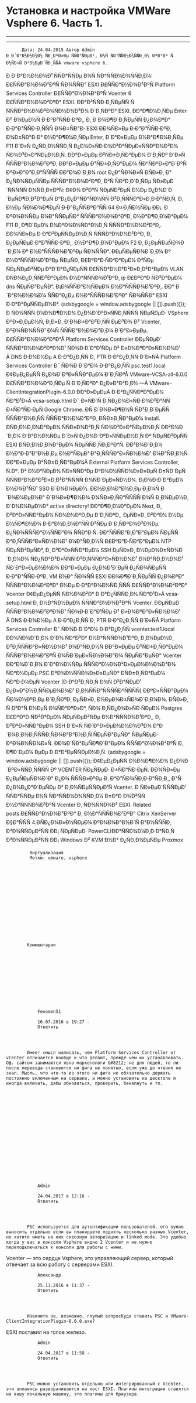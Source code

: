 #                 	Установка и настройка VMWare Vsphere 6. Часть 1.                	  
***            ***

			
            
		

    




	
    	  Дата: 24.04.2015 Автор Admin  
	Ð Ð´Ð°Ð½Ð½Ð¾Ð¼ ÑÐ¸ÐºÐ»Ðµ ÑÑÐ°ÑÐµÐ¹, Ð¼Ñ ÑÐ°ÑÑÐ¼Ð¾ÑÑÐ¸Ð¼ ÐºÐ°Ðº Ñ Ð½ÑÐ»Ñ Ð²Ð½ÐµÐ´ÑÐ¸ÑÑÂ vmware vsphere 6.
Ð Ð´Ð°Ð½Ð½Ð¾Ð¹ ÑÑÐ°ÑÑÐµ Ð¼Ñ ÑÐ°ÑÑÐ¼Ð¾ÑÑÐ¸Ð¼:
Ð£ÑÑÐ°Ð½Ð¾Ð²ÐºÑ ÑÐ¾ÑÑÐ° ESXI
Ð£ÑÑÐ°Ð½Ð¾Ð²ÐºÑ Platform Services Controller
Ð£ÑÑÐ°Ð½Ð¾Ð²ÐºÑ Vcenter 6
 
Ð£ÑÑÐ°Ð½Ð¾Ð²ÐºÐ° ESXI.
ÐÐ°Ð³ÑÑÐ·Ð¸ÑÐµÑÑ Ñ ÑÑÑÐ°Ð½Ð¾Ð²Ð¾ÑÐ½Ð¾Ð³Ð¾ Ð´Ð¸ÑÐºÐ° ESXI.
ÐÐ°Ð¶Ð¼Ð¸ÑÐµ Enter Ð² Ð¼ÐµÐ½Ñ Ð·Ð°Ð³ÑÑÐ·ÐºÐ¸, Ð¸ Ð´Ð¾Ð¶Ð´Ð¸ÑÐµÑÑ Ð¿Ð¾ÐºÐ° Ð·Ð°Ð³ÑÑÐ·Ð¸ÑÑÑ Ð¾Ð±ÑÐ°Ð· ESXI
ÐÐ¾ÑÐ»Ðµ Ð·Ð°Ð³ÑÑÐ·ÐºÐ¸ Ð¾Ð±ÑÐ°Ð·Ð° Ð½Ð°Ð¶Ð¼Ð¸ÑÐµ Enter, Ð´Ð°Ð»ÐµÐµ Ð½Ð°Ð¶Ð¼Ð¸ÑÐµ F11 Ð´Ð»Ñ Ð¿ÑÐ¸Ð½ÑÑÐ¸Ñ Ð¿Ð¾Ð»ÑÐ·Ð¾Ð²Ð°ÑÐµÐ»ÑÑÐºÐ¾Ð³Ð¾ ÑÐ¾Ð³Ð»Ð°ÑÐµÐ½Ð¸Ñ.
ÐÐ°Ð»ÐµÐµ Ð²ÑÐ±Ð¸ÑÐ°ÐµÐ¼ Ð´Ð¸ÑÐº Ð´Ð»Ñ ÑÑÑÐ°Ð½Ð¾Ð²ÐºÐ¸
ÐÐ°Ð»ÐµÐµ Ð²ÑÐ±Ð¸ÑÐ°ÐµÐ¼ ÑÐ°ÑÐºÐ»Ð°Ð´ÐºÑ ÐºÐ»Ð°Ð²Ð¸Ð°ÑÑÑÑ
ÐÐ²Ð¾Ð´Ð¸Ð¼ root Ð¿Ð°ÑÐ¾Ð»Ñ
ÐÑÐ»Ð¸ Ð² Ð¿ÑÐ¾ÑÐµÑÑÐµ ÑÑÑÐ°Ð½Ð¾Ð²ÐºÐ¸ Ð²Ñ ÑÐ²Ð¸Ð´Ð¸ÑÐµ ÑÐ»ÐµÐ´ÑÑÑÑÑ Ð¾ÑÐ¸Ð±ÐºÑ:
Ð¢Ð¾ Ð²Ð°Ñ ÑÐµÑÐ²ÐµÑ Ð½Ðµ Ð¿Ð¾Ð´Ð´ÐµÑÐ¶Ð¸Ð²Ð°ÐµÑ Ð°Ð¿Ð¿Ð°ÑÐ°ÑÐ½ÑÑ Ð²Ð¸ÑÑÑÐ°Ð»Ð¸Ð·Ð°ÑÐ¸Ñ, Ð¸ Ð½Ðµ ÑÐ¼Ð¾Ð¶ÐµÑ Ð·Ð°Ð¿ÑÑÐºÐ°ÑÑ 64 Ð±Ð¸ÑÐ½ÑÐµ ÐÐ¡.
Ð ÐºÐ¾Ð½ÑÐµ Ð¼Ð°ÑÑÐµÑÐ° ÑÑÑÐ°Ð½Ð¾Ð²ÐºÐ¸ Ð½Ð°Ð¶Ð¸Ð¼Ð°ÐµÐ¼ F11 Ð¸ Ð¶Ð´ÐµÐ¼ Ð¾ÐºÐ¾Ð½ÑÐ°Ð½Ð¸Ñ ÑÑÑÐ°Ð½Ð¾Ð²ÐºÐ¸.
ÐÐ¾ÑÐ»Ðµ Ð·Ð°Ð²ÐµÑÑÐµÐ½Ð¸Ñ ÑÑÑÐ°Ð½Ð¾Ð²ÐºÐ¸ Ð¸ Ð¿ÐµÑÐµÐ·Ð°Ð³ÑÑÐ·ÐºÐ¸, Ð½Ð°Ð¶Ð¸Ð¼Ð°ÐµÐ¼ F2 Ð¸ Ð¿ÐµÑÐµÑÐ¾Ð´Ð¸Ð¼ Ðº Ð½Ð°ÑÑÑÐ¾Ð¹ÐºÐµ ÑÐ¾ÑÑÐ°.
ÐÐµÑÐµÑÐ¾Ð´Ð¸Ð¼ Ðº Ð½Ð°ÑÑÑÐ¾Ð¹ÐºÐµ ÑÐµÑÐ¸
Ð£ÐºÐ°Ð·ÑÐ²Ð°ÐµÐ¼ Ð²ÑÐµ ÑÐµÑÐµÐ²ÑÐµ Ð°Ð´Ð°Ð¿ÑÐµÑÑ
Ð£ÑÑÐ°Ð½Ð°Ð²Ð»Ð¸Ð²Ð°ÐµÐ¼ VLAN
ÐÑÐ¾Ð¿Ð¸ÑÑÐ²Ð°ÐµÐ¼ Ð½Ð°ÑÑÑÐ¾Ð¹ÐºÐ¸ ip
Ð£ÐºÐ°Ð·ÑÐ²Ð°ÐµÐ¼ dns ÑÐµÑÐ²ÐµÑÐ°.
Ð¡Ð¾ÑÑÐ°Ð½ÑÐµÐ¼ Ð½Ð°ÑÑÑÐ¾Ð¹ÐºÐ¸. ÐÐ° Ð´Ð°Ð½Ð½Ð¾Ð¼ ÑÑÐ°Ð¿Ðµ Ð½Ð°ÑÑÑÐ¾Ð¹ÐºÐ° ÑÐ¾ÑÑÐ° ESXI Ð·Ð°Ð²ÐµÑÑÐµÐ½Ð°.
(adsbygoogle = window.adsbygoogle || []).push({});
Ð ÑÐ¾ÑÑÑ Ð¼Ð¾Ð¶Ð½Ð¾ Ð¿Ð¾Ð´ÐºÐ»ÑÑÐ¸ÑÑÑÑ ÑÐµÑÐµÐ· VSphere ÐºÐ»Ð¸ÐµÐ½Ñ, Ð¸Ð»Ð¸ Ð´Ð¾Ð±Ð°Ð²Ð¸ÑÑ ÐµÐ³Ð¾ Ð² Vcenter, ÐºÐ¾ÑÐ¾ÑÑÐ¹ Ð¼Ñ ÑÑÑÐ°Ð½Ð¾Ð²Ð¸Ð¼ Ð´Ð°Ð»ÐµÐµ.
Ð£ÑÑÐ°Ð½Ð¾Ð²ÐºÐ°Â Platform Services Controller
ÐÐµÑÐµÐ´ ÑÑÑÐ°Ð½Ð¾Ð²ÐºÐ¾Ð¹ ÑÐ¾Ð·Ð´Ð°Ð¹ÑÐµ Ð² Ð»Ð¾ÐºÐ°Ð»ÑÐ½Ð¾Ð¹ Â DNS Ð·Ð¾Ð½Ðµ A Ð·Ð°Ð¿Ð¸ÑÑ Ð¸ PTR Ð·Ð°Ð¿Ð¸ÑÑ Ð´Ð»ÑÂ Platform Services Controller
Ð¯ ÑÐ¾Ð·Ð´Ð°Ð¼ Ð·Ð°Ð¿Ð¸ÑÑ psc.test1.local
Ð¢ÐµÐ¿ÐµÑÑ Ð¿Ð¾Ð´ÐºÐ»ÑÑÐ°ÐµÐ¼ Ð´Ð¸ÑÐºÂ VMware-VCSA-all-6.0.0
Ð£ÑÑÐ°Ð½Ð¾Ð²Ð¸ÑÐµ Ñ Ð´Ð¸ÑÐºÐ° Ð¿Ð»Ð°Ð³Ð¸Ð½ —Â VMware-ClientIntegrationPlugin-6.0.0
ÐÐ°Ð»ÐµÐµÂ Ð·Ð°Ð¿ÑÑÐºÐ°ÐµÐ¼ ÑÐ°Ð¹Ð»Â vcsa-setup.html
Ð¯ Ð±ÑÐ´Ñ Ð¸ÑÐ¿Ð¾Ð»ÑÐ·Ð¾Ð²Ð°ÑÑ Ð±ÑÐ°ÑÐ·ÐµÑ Google Chrome.
ÐÑ Ð´Ð¾Ð»Ð¶Ð½Ñ ÑÐ²Ð¸Ð´ÐµÑÑ ÑÑÑÐ°Ð½Ð¸ÑÑ ÑÑÑÐ°Ð½Ð¾Ð²ÐºÐ¸
ÐÑÐ±Ð¸ÑÐ°ÐµÐ¼ Install.
ÐÑÐ¸Ð½Ð¸Ð¼Ð°ÐµÐ¼ ÑÑÐ»Ð¾Ð²Ð¸Ñ ÑÐ¾Ð³Ð»Ð°ÑÐµÐ½Ð¸Ñ
ÐÐ²Ð¾Ð´Ð¸Ð¼ Ð´Ð°Ð½Ð½ÑÐµ Ð´Ð»Ñ Ð¿Ð¾Ð´ÐºÐ»ÑÑÐµÐ½Ð¸Ñ Ðº ÑÐµÑÐ²ÐµÑÑ ESXI
ÐÑÐ¸Ð½Ð¸Ð¼Ð°ÐµÐ¼ ÑÐµÑÑÐ¸ÑÐ¸ÐºÐ°Ñ.
ÐÐ²Ð¾Ð´Ð¸Ð¼ Ð½Ð°Ð·Ð²Ð°Ð½Ð¸Ðµ Ð½Ð°ÑÐµÐ¹ Ð²Ð¸ÑÑÑÐ°Ð»ÑÐ½Ð¾Ð¹ Ð¼Ð°ÑÐ¸Ð½Ñ
ÐÐ°Ð»ÐµÐµ Ð²ÑÐ±Ð¸ÑÐ°ÐµÐ¼Â External Platform Services Controller, Ñ.Ðº. Ð² Ð½Ð°ÑÐµÐ¼ ÑÐ»ÑÑÐ°Ðµ ÐºÐ¾Ð½ÑÑÐ¾Ð»Ð»ÐµÑ Ð±ÑÐ´ÐµÑ ÑÑÑÐ°Ð½Ð°Ð²Ð»Ð¸Ð²Ð°ÑÑÑÑ Ð¾ÑÐ´ÐµÐ»ÑÐ½Ð¾.
Ð¡Ð¾Ð·Ð´Ð°ÐµÐ¼ Ð½Ð¾Ð²ÑÐ¹ SSO Ð´Ð¾Ð¼ÐµÐ½. ÐÐ½Ð¸Ð¼Ð°Ð½Ð¸Ðµ Ð¸Ð¼Ñ Ð´Ð¾Ð¼ÐµÐ½Ð° Ð´Ð¾Ð»Ð¶Ð½Ð¾ Ð¾ÑÐ»Ð¸ÑÐ°ÑÑÑÑ Ð¾Ñ Ð¸Ð¼ÐµÐ½Ð¸ Ð´Ð¾Ð¼ÐµÐ½Ð° active directory!
ÐÐ°Ð¶Ð¸Ð¼Ð°ÐµÐ¼ Next, Ð¸ Ð²ÐºÐ»ÑÑÐ°ÐµÐ¼ ÑÐ¾Ð½ÐºÐ¸Ðµ Ð´Ð¸ÑÐºÐ¸, ÐµÑÐ»Ð¸ Ð²Ð°Ð¼ Ð½Ðµ Ð½ÑÐ¶Ð½Ð¾ Ð·Ð°Ð½Ð¸Ð¼Ð°ÑÑ Ð²ÑÐµ Ð´Ð¸ÑÐºÐ¾Ð²Ð¾Ðµ Ð¿ÑÐ¾ÑÑÑÐ°Ð½ÑÑÐ²Ð¾ ÑÑÐ°Ð·Ñ.
ÐÐ°ÑÑÑÐ°Ð¸Ð²Ð°ÐµÐ¼ ÑÐµÑÑ Ð²Ð¸ÑÑÑÐ°Ð»ÑÐ½Ð¾Ð¹ Ð¼Ð°ÑÐ¸Ð½Ñ
Ð£ÐºÐ°Ð·ÑÐ²Ð°ÐµÐ¼ NTP ÑÐµÑÐ²ÐµÑÐ°, Ð¸ Ð²ÐºÐ»ÑÑÐ°ÐµÐ¼ SSH ÐµÑÐ»Ð¸ Ð½ÐµÐ¾Ð±ÑÐ¾Ð´Ð¸Ð¼Ð¾ ÑÐ¿ÑÐ°Ð²Ð»ÑÑÑ Ð²Ð¸ÑÑÑÐ°Ð»ÑÐ½Ð¾Ð¹ Ð¼Ð°ÑÐ¸Ð½Ð¾Ð¹ ÑÐ´Ð°Ð»ÐµÐ½Ð½Ð¾
ÐÐ°Ð»ÐµÐµ Ð¿Ð¾Ð¹Ð´ÐµÑ Ð¿ÑÐ¾ÑÐµÑÑ Ð·Ð°Ð³ÑÑÐ·ÐºÐ¸ VM Ð½Ð° ÑÐ¾ÑÑ ESXI
ÐÐ¾Ð¶Ð´Ð¸ÑÐµÑÑ Ð¿Ð¾ÐºÐ° ÑÑÑÐ°Ð½Ð¾Ð²ÐºÐ° Ð½Ðµ Ð·Ð°ÐºÐ¾Ð½ÑÐ¸ÑÑÑ
Ð£ÑÑÐ°Ð½Ð¾Ð²ÐºÐ° Vcenter
Ð¢ÐµÐ¿ÐµÑÑ ÑÐ½Ð¾Ð²Ð° Ð·Ð°Ð¿ÑÑÑÐ¸Ð¼ ÑÐ°Ð¹Ð»Â vcsa-setup.html Ð¸ Ð½Ð°ÑÐ½ÐµÐ¼ ÑÑÑÐ°Ð½Ð¾Ð²ÐºÑ Vcenter.
ÐÐµÑÐµÐ´ ÑÑÑÐ°Ð½Ð¾Ð²ÐºÐ¾Ð¹ ÑÐ¾Ð·Ð´Ð°Ð¹ÑÐµ Ð² Ð»Ð¾ÐºÐ°Ð»ÑÐ½Ð¾Ð¹ Â DNS Ð·Ð¾Ð½Ðµ A Ð·Ð°Ð¿Ð¸ÑÑ Ð¸ PTR Ð·Ð°Ð¿Ð¸ÑÑ Ð´Ð»ÑÂ Platform Services Controller
Ð¯ ÑÐ¾Ð·Ð´Ð°Ð¼ Ð·Ð°Ð¿Ð¸ÑÑ vcenter.test1.local
ÐÐ¾ÑÐ¾Ð´Ð¸Ð¼ Ð´Ð¾ ÑÐ°Ð³Ð° Ð½Ð°ÑÑÑÐ¾Ð¹ÐºÐ¸ Ð¸Ð¼ÐµÐ½Ð¸ Ð²Ð¸ÑÑÑÐ°Ð»ÑÐ½Ð¾Ð¹ Ð¼Ð°ÑÐ¸Ð½Ñ
ÐÐ°Ð»ÐµÐµ Ð²ÑÐ±Ð¸ÑÐ°ÐµÐ¼ ÑÑÑÐ°Ð½Ð¾Ð²ÐºÑ Ð¾ÑÐ´ÐµÐ»ÑÐ½Ð¾Ð³Ð¾ ÑÐµÑÐ²ÐµÑÐ° Vcenter
ÐÐ²Ð¾Ð´Ð¸Ð¼ Ð´Ð°Ð½Ð½ÑÐµ ÑÑÑÐ°Ð½Ð¾Ð²Ð»ÐµÐ½Ð½Ð¾Ð³Ð¾ ÑÐ°Ð½ÐµÐµ PSC ÐºÐ¾Ð½ÑÑÐ¾Ð»Ð»ÐµÑÐ°
ÐÑÐ±Ð¸ÑÐ°ÐµÐ¼ ÑÐ°Ð·Ð¼ÐµÑ Vcenter (Ð·Ð°Ð²Ð¸ÑÐ¸Ñ Ð¾Ñ Ð²Ð°ÑÐµÐ¹ Ð¿Ð»Ð°Ð½Ð¸ÑÑÐµÐ¼Ð¾Ð¹ Ð¸Ð½ÑÑÐ°ÑÑÑÑÐºÑÑÑÑ)
ÐÐºÐ»ÑÑÐ°ÐµÐ¼ ÑÐ¾Ð½ÐºÐ¸Ðµ Ð´Ð¸ÑÐºÐ¸ ÐµÑÐ»Ð¸ Ð½ÐµÐ¾Ð±ÑÐ¾Ð´Ð¸Ð¼Ð¾.
ÐÑÐ»Ð¸ Ñ Ð²Ð°Ñ Ð½ÐµÑ Ð¾ÑÐ°ÐºÐ»Ð°, ÑÐ¾ Ð¸ÑÐ¿Ð¾Ð»ÑÐ·ÑÐµÐ¼ Postgres
Ð£ÐºÐ°Ð·ÑÐ²Ð°ÐµÐ¼ ÑÐµÑÐµÐ²ÑÐµ Ð½Ð°ÑÑÑÐ¾Ð¹ÐºÐ¸, Ð¸ Ð²ÐºÐ»ÑÑÐ°ÐµÐ¼ SSH Ð´Ð»Ñ ÑÐ´Ð°Ð»ÐµÐ½Ð½Ð¾Ð³Ð¾ Ð°Ð´Ð¼Ð¸Ð½Ð¸ÑÑÑÐ¸ÑÐ¾Ð²Ð°Ð½Ð¸Ñ ÑÐµÑÐ²ÐµÑÐ° ÑÐµÑÐµÐ· ÐºÐ¾Ð½ÑÐ¾Ð»Ñ.
ÐÐ¾Ð´ÑÐ²ÐµÑÐ¶Ð´Ð°ÐµÐ¼ ÑÑÑÐ°Ð½Ð¾Ð²ÐºÑ Ð¸ Ð¶Ð´ÐµÐ¼ ÐµÐµ Ð·Ð°Ð²ÐµÑÑÐµÐ½Ð¸Ñ.
(adsbygoogle = window.adsbygoogle || []).push({});
Ð¢ÐµÐ¿ÐµÑÑ Ð¼Ð¾Ð¶Ð½Ð¾ Ð¿Ð¾Ð´ÐºÐ»ÑÑÐ¸ÑÑÑÑ Ðº VCENTER ÑÐµÑÐµÐ· Ð±ÑÐ°ÑÐ·ÐµÑ.
ÐÐ¾ÑÐ»Ðµ Ð¿ÐµÑÐµÑÐ¾Ð´Ð° Ð¿Ð¾ ÑÑÑÐ»ÐºÐµ Ð¸ Ð°Ð²ÑÐ¾ÑÐ¸Ð·Ð°ÑÐ¸Ð¸, Ð²Ñ Ð¿Ð¾Ð¿Ð°Ð´ÐµÑÐµ Ð² Ð¸Ð½ÑÐµÑÑÐµÐ¹Ñ Vcenter.
Ð ÑÐ»ÐµÐ´ÑÑÑÐµÐ¹ ÑÑÐ°ÑÑÐµ Ð¼Ñ ÑÐ°ÑÑÐ¼Ð¾ÑÑÐ¸Ð¼ Ð±Ð°Ð·Ð¾Ð²ÑÑ Ð½Ð°ÑÑÑÐ¾Ð¹ÐºÑ Vcenter Ð¸ ÑÐ¾ÑÑÐ¾Ð² ESXI.
Related posts:Ð£ÑÑÐ°Ð½Ð¾Ð²ÐºÐ° Ð¸ Ð½Ð°ÑÑÑÐ¾Ð¹ÐºÐ° Citrix XenServer Ð§Ð°ÑÑÑ 4.ÐÑÐ¿Ð¾Ð»Ð½ÑÐµÐ¼ ÐºÐ¾Ð¼Ð°Ð½Ð´Ñ Ð²Ð½ÑÑÑÐ¸ Ð³Ð¾ÑÑÐµÐ²ÑÑ ÐÐ¡ ÑÐµÑÐµÐ· PowerCLIÐÐ°ÑÑÐ¾Ð¼Ð¸Ð·Ð°ÑÐ¸Ñ Ð³Ð¾ÑÑÐµÐ²ÑÑ ÐÐ¡ Windows Ð² KVM Ð½Ð° Ð¿ÑÐ¸Ð¼ÐµÑÐµ Proxmox
        
             Виртуализация 
             Метки: vmware, vsphere  
        
            
        
    



                        
                    
                    
                
        
                
	
    	
        
        	Комментарии
        
		
		 
    
    
        
                    
         
        
            
            
                
                Fenomen51
                  
                16.07.2016 в 19:27 - 
                Ответить                                
                
            
    
                      
            Имеет смысл написать, чем Platform Services Controller от vCenter отличается вообще и что делают, прежде чем их устанавливать. Оф. сайтом занимаются явно маркетологи &#8212; не для людей, то ли после перевода становится ни фига не понятно, если уже до чтения не знал. Мысль, что что-то из этого ни фига не обязательно держать постоянно включенным на серваке, а можно установить на десктопе и иногда включать, дабы обновиться, проверить, бекапнуть и тп.
          
        
        
        


    
    

 
    
    
        
                    
         
        
            
            
                
                Admin
                  
                24.04.2017 в 12:16 - 
                Ответить                                
                
            
    
                      
            PSC используется для аутентификации пользователей, его нужно выносить отдельно если вы планируете поднять несколько разных Vcenter, но хотите иметь на них сквозную авторизацию и linked mode. Это удобно когда у вас в консоли Vsphere видно 2 Vcenter и не нужно переподключаться к консоли для работы с ними.
Vcenter &#8212; это сердце Vsphere, это управляющий сервер, который отвечает за всю работу с серверами ESXI.
          
        
        
        


    
    

 
    
    
        
                    
         
        
            
            
                
                Александр
                  
                25.11.2016 в 11:37 - 
                Ответить                                
                
            
    
                      
            Извините за, возможно, глупый вопросКуда ставить PSC и VMware-ClientIntegrationPlugin-6.0.0.exe?
ESXI поставил на голое железо.
          
        
        
        


    
    

 
    
    
        
                    
         
        
            
            
                
                Admin
                  
                24.04.2017 в 11:58 - 
                Ответить                                
                
            
    
                      
            PSC можно установить отдельно или интегрированный с Vcenter, эти аплаенсы разворачиваются на хост ESXI. Плагины интеграции ставятся на вашу локальную машину, это плагины для браузера.
          
        
        
        


    
    

 
    
    
        
                    
         
        
            
            
                
                Bukas
                  
                30.11.2016 в 15:52 - 
                Ответить                                
                
            
    
                      
            После перехода по ссылке в последнем шаге Chrome выдал ошибку
&#171;Не удается получить доступ к сайту
Сайт 10.0.0.39 не позволяет установить соединение.&#187;
          
        
        
        


    
    

 
    
    
        
                    
         
        
            
            
                
                Admin
                  
                24.04.2017 в 11:57 - 
                Ответить                                
                
            
    
                      
            Возможно вы где-то допустили ошибку при настройке Vcenter, например виртуальная машина с ним не запущена.
          
        
        
        


    
    

	
    








	
		
		Добавить комментарий для Александр Отменить ответВаш адрес email не будет опубликован.Комментарий Имя 
Email 
Сайт 
 
&#916;document.getElementById( "ak_js_1" ).setAttribute( "value", ( new Date() ).getTime() );	
	


<ins class="adsbygoogle"
     style="display:block"
     data-ad-client="ca-pub-1890562251101921"
     data-ad-slot="9117958896"
     data-ad-format="auto">

(adsbygoogle = window.adsbygoogle || []).push({});





			
        
        

		

        

           
    
    


  


	
    

		
        
             
			

                

                    
                                                  Все права защищены. IT Traveler 2023 
                         
                        
																														                    
                    

				
                
                
    
			
		                            
	

	
                
                
			
                
		
        
	
    


jQuery(document).ready(function($){
  $("a[rel*=lightbox]").colorbox({initialWidth:"30%",initialHeight:"30%",maxWidth:"90%",maxHeight:"90%",opacity:0.8,current:" {current}  {total}",previous:"",close:"Закрыть"});
});
  



    (function (d, w, c) {
        (w[c] = w[c] || []).push(function() {
            try {
                w.yaCounter27780774 = new Ya.Metrika({
                    id:27780774,
                    clickmap:true,
                    trackLinks:true,
                    accurateTrackBounce:true,
                    webvisor:true,
                    trackHash:true
                });
            } catch(e) { }
        });

        var n = d.getElementsByTagName("script")[0],
            s = d.createElement("script"),
            f = function () { n.parentNode.insertBefore(s, n); };
        s.type = "text/javascript";
        s.async = true;
        s.src = "https://mc.yandex.ru/metrika/watch.js";

        if (w.opera == "[object Opera]") {
            d.addEventListener("DOMContentLoaded", f, false);
        } else { f(); }
    })(document, window, "yandex_metrika_callbacks");





  (function(i,s,o,g,r,a,m){i['GoogleAnalyticsObject']=r;i[r]=i[r]||function(){
  (i[r].q=i[r].q||[]).push(arguments)},i[r].l=1*new Date();a=s.createElement(o),
  m=s.getElementsByTagName(o)[0];a.async=1;a.src=g;m.parentNode.insertBefore(a,m)
  })(window,document,'script','//www.google-analytics.com/analytics.js','ga');

  ga('create', 'UA-58126221-1', 'auto');
  ga('send', 'pageview');






